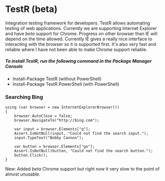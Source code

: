 TestR (beta)
=====

Integration testing framework for developers. TestR allows automating testing of web applications. Currently we are supporting Internet Explorer and have *beta* support for Chrome. Progress on other browser than IE will depend on the time allowed. Currently IE gives a really nice interface to interacting with the browser so it is supported first. It's also very fast and reliable where I have not been able to make Chrome support reliable.

##### To install TestR, run the following command in the  Package Manager Console 

+ Install-Package TestR (without PowerShell)
+ Install-Package TestR.PowerShell (with PowerShell)


### Searching Bing

```
using (var browser = new InternetExplorerBrowser())
{
	browser.AutoClose = false;
	browser.NavigateTo("http://bing.com");

	var input = browser.Elements["q"];
	Assert.IsNotNull(input, "Could not find the search input.");
	input.TypeText("Bobby Cannon");

	var button = browser.Elements["go"];
	Assert.IsNotNull(button, "Could not find the search button.");
	button.Click();
}
```

New: Added *beta* Chrome support but right now it very slow to the point of almost unusable.
